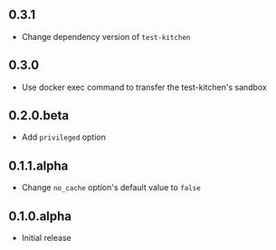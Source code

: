 ## 0.3.1

* Change dependency version of `test-kitchen`

## 0.3.0

* Use docker exec command to transfer the test-kitchen's sandbox

## 0.2.0.beta

* Add ```privileged``` option

## 0.1.1.alpha

* Change ```no_cache``` option's default value to ```false```

## 0.1.0.alpha

* Initial release
